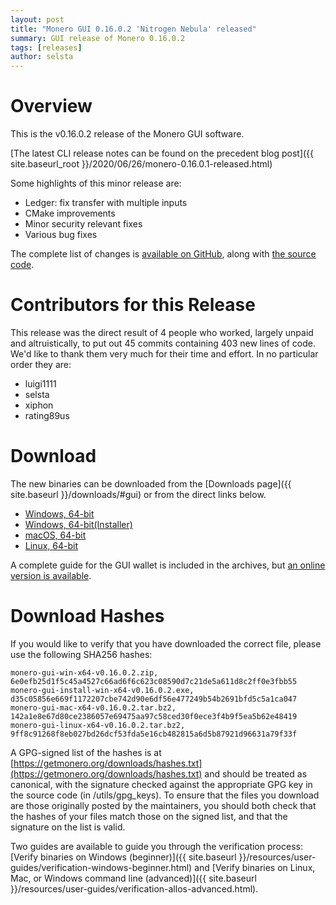 ```yaml
---
layout: post
title: "Monero GUI 0.16.0.2 'Nitrogen Nebula' released"
summary: GUI release of Monero 0.16.0.2
tags: [releases]
author: selsta
---
```


# Overview

This is the v0.16.0.2 release of the Monero GUI software.

[The latest CLI release notes can be found on the precedent blog post]({{ site.baseurl_root }}/2020/06/26/monero-0.16.0.1-released.html)

Some highlights of this minor release are:

- Ledger: fix transfer with multiple inputs
- CMake improvements
- Minor security relevant fixes
- Various bug fixes

The complete list of changes is [available on GitHub](https://github.com/monero-project/monero-gui/compare/v0.16.0.0...v0.16.0.2), along with [the source code](https://github.com/monero-project/monero-gui/tree/v0.16.0.2).

# Contributors for this Release

This release was the direct result of 4 people who worked, largely unpaid and altruistically, to put out 45 commits containing 403 new lines of code. We'd like to thank them very much for their time and effort. In no particular order they are:

- luigi1111
- selsta
- xiphon
- rating89us

# Download

The new binaries can be downloaded from the [Downloads page]({{ site.baseurl }}/downloads/#gui) or from the direct links below.

- [Windows, 64-bit](https://downloads.getmonero.org/gui/monero-gui-win-x64-v0.16.0.2.zip)
- [Windows, 64-bit(Installer)](https://downloads.getmonero.org/gui/monero-gui-install-win-x64-v0.16.0.2.exe)
- [macOS, 64-bit](https://downloads.getmonero.org/gui/monero-gui-mac-x64-v0.16.0.2.tar.bz2)
- [Linux, 64-bit](https://downloads.getmonero.org/gui/monero-gui-linux-x64-v0.16.0.2.tar.bz2)

A complete guide for the GUI wallet is included in the archives, but [an online version is available](https://github.com/monero-ecosystem/monero-GUI-guide/blob/master/monero-GUI-guide.md).

# Download Hashes

If you would like to verify that you have downloaded the correct file, please use the following SHA256 hashes:

```
monero-gui-win-x64-v0.16.0.2.zip, 6e0efb25d1f5c45a4527c66ad6f6c623c08590d7c21de5a611d8c2ff0e3fbb55
monero-gui-install-win-x64-v0.16.0.2.exe, d35c05856e669f1172207cbe742d90e6df56e477249b54b2691bfd5c5a1ca047
monero-gui-mac-x64-v0.16.0.2.tar.bz2, 142a1e8e67d80ce2386057e69475aa97c58ced30f0ece3f4b9f5ea5b62e48419
monero-gui-linux-x64-v0.16.0.2.tar.bz2, 9ff8c91268f8eb027bd26dcf53fda5e16cb482815a6d5b87921d96631a79f33f
```
A GPG-signed list of the hashes is at [https://getmonero.org/downloads/hashes.txt](https://getmonero.org/downloads/hashes.txt) and should be treated as canonical, with the signature checked against the appropriate GPG key in the source code (in /utils/gpg_keys). To ensure that the files you download are those originally posted by the maintainers, you should both check that the hashes of your files match those on the signed list, and that the signature on the list is valid.

Two guides are available to guide you through the verification process: [Verify binaries on Windows (beginner)]({{ site.baseurl }}/resources/user-guides/verification-windows-beginner.html) and [Verify binaries on Linux, Mac, or Windows command line (advanced)]({{ site.baseurl }}/resources/user-guides/verification-allos-advanced.html).
